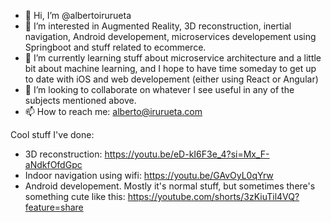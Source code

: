 - 👋 Hi, I’m @albertoirurueta
- 👀 I’m interested in Augmented Reality, 3D reconstruction, inertial navigation, Android developement, microservices developement using Springboot and stuff related to ecommerce.
- 🌱 I’m currently learning stuff about microservice architecture and a little bit about machine learning, and I hope to have time someday to get up to date with iOS and web developement (either using React or Angular)
- 💞️ I’m looking to collaborate on whatever I see useful in any of the subjects mentioned above.
- 📫 How to reach me: alberto@irurueta.com

Cool stuff I've done:
- 3D reconstruction: https://youtu.be/eD-kI6F3e_4?si=Mx_F-aNdkfOfdGpc
- Indoor navigation using wifi: https://youtu.be/GAvOyL0qYrw
- Android developement. Mostly it's normal stuff, but sometimes there's something cute like this: https://youtube.com/shorts/3zKiuTil4VQ?feature=share
<!---
albertoirurueta/albertoirurueta is a ✨ special ✨ repository because its `README.md` (this file) appears on your GitHub profile.
You can click the Preview link to take a look at your changes.
--->
